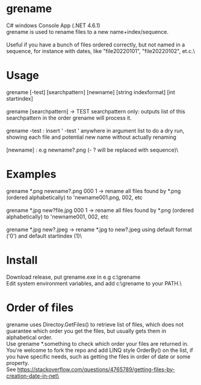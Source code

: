 # grename
C# windows Console App (.NET 4.6.1)\
grename is used to rename files to a new name+index/sequence.\
\
Useful if you have a bunch of files ordered correctly, but not named in a sequence, for instance with dates, like "file20220101", "file20220102", et.c.\

# Usage
grename [-test] [searchpattern] [newname] [string indexformat] [int startindex]\
\
grename [searchpattern] -> TEST searchpattern only: outputs list of this searchpattern in the order grename will process it.\
\
grename -test : insert ' -test ' anywhere in argument list to do a dry run, showing each file and potential new name without actually renaming\
\
[newname] : e.g newname?.png (- ? will be replaced with sequence)\

# Examples
grename *.png newname?.png 000 1 -> rename all files found by *.png (ordered alphabetically) to 'newname001.png, 002, etc\
\
grename *.jpg new?file.jpg 000 1 -> rename all files found by *.png (ordered alphabetically) to 'newname001, 002, etc\
\
grename *.jpg new?.jpeg -> rename *.jpg to new?.jpeg using default format ('0') and default startindex (1)\

# Install
Download release, put grename.exe in e.g c:\grename\
Edit system environment variables, and add c:\grename to your PATH.\

# Order of files
grename uses Directoy.GetFiles() to retrieve list of files, which does not guarantee which order you get the files, but usually gets them in alphabetical order.\
Use grename *.something to check which order your files are returned in.\
You're welcome to fork the repo and add LINQ style OrderBy() on the list, if you have specific needs, such as getting the files in order of date or some property.\
See https://stackoverflow.com/questions/4765789/getting-files-by-creation-date-in-net\

